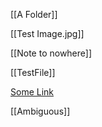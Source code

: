[[A Folder]]

[[Test Image.jpg]]

[[Note to nowhere]]

[[TestFile]]

[Some Link](https://tangentnotes.com)

[[Ambiguous]]